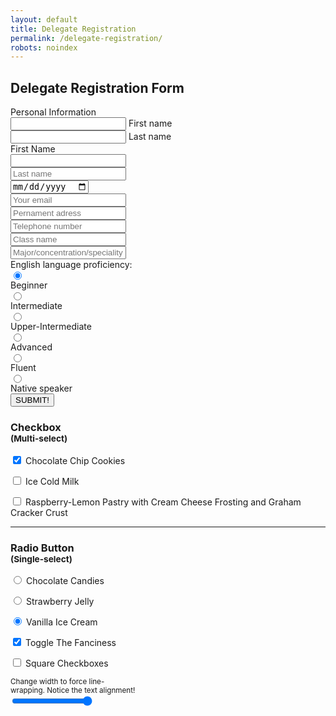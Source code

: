 ```yaml
---
layout: default
title: Delegate Registration
permalink: /delegate-registration/
robots: noindex
---
```

<h2>Delegate Registration Form</h2>
Personal Information
<form method="POST" action="https://formspree.io/cymun2019.official@gmail.com">
	   <div class="group">      
    <input type="text" required name="firstname">
      <span class="highlight"></span>
      <span class="bar"></span>
     <label>First name</label>
   </div>
   <div class="group">      
    <input type="text" required name="lastname">
    <span class="highlight"></span>
    <span class="bar"></span>
   <label>Last name</label>
   </div>
	<label for="firstname">First Name</label>
<input style="display: block;" type="text" id="firstname" name="firstname">

<input style="display: block;" type="text" name="lastname" placeholder="Last name">
<input style="display: block;" type="date" class="form-control" name="dateofbirth" placeholder="Date of Birth">
  <input style="display: block;" type="email" name="email" placeholder="Your email">
  <input style="display: block;" type="text" name="adress" placeholder="Pernament adress">
  <input style="display: block;" type="text" name="phone" placeholder="Telephone number">
  <input style="display: block;" type="text" name="class" placeholder="Class name">
  <input style="display: block;" type="text" name="speciality" placeholder="Major/concentration/speciality">
  English language proficiency:
  <input style="display: block;" type="radio" name="englishlevel" value="Beginner" checked> Beginner<br>
  <input style="display: block;" type="radio" name="englishlevel" value="Intermediate"> Intermediate<br>
  <input style="display: block;" type="radio" name="englishlevel" value="upper"> Upper-Intermediate
  <input style="display: block;" type="radio" name="englishlevel" value="Advanced"> Advanced
  <input style="display: block;" type="radio" name="englishlevel" value="Fluent"> Fluent
  <input style="display: block;" type="radio" name="englishlevel" value="Native"> Native speaker
  <button style="display: block;" type="submit">SUBMIT!</button>
</form>
<main class="fancy">
  <section class="demo">
    <div class="box">
      <h3>Checkbox <br /><small>(Multi-select)</small></h3>
      <p>
        <label for="Cookies">
          <input id="Cookies" name="yaybox" type="checkbox" value="Cookies" checked />
          <span>Chocolate Chip Cookies</span>
        </label>
      </p>
      <p>
        <label for="Milk">
          <input id="Milk" name="yaybox" type="checkbox" value="Milk" />
          <span>Ice Cold Milk</span>
        </label>
      </p>

   <p>
        <label for="Other">
          <input id="Other" name="yaybox" type="checkbox" value="Other" />
          <span>Raspberry-Lemon Pastry with Cream Cheese Frosting and Graham Cracker Crust</span>
        </label>
      </p>

   <hr />

   <h3>Radio Button <br /><small>(Single-select)</small></h3>
      <p>
        <label for="Chocolate">
          <input id="Chocolate" name="yaydio" type="radio" value="Chocolate" />
          <span>Chocolate Candies</span>
        </label>
      </p>
      <p>
        <label for="Strawberry">
          <input id="Strawberry" name="yaydio" type="radio" value="Strawberry" />
          <span>Strawberry Jelly</span>
        </label>
      </p>
      <p>
        <label for="Vanilla">
          <input id="Vanilla" name="yaydio" type="radio" value="Vanilla" checked />
          <span>Vanilla Ice Cream</span>
        </label>
      </p>
    </div>
  </section>
  
  <section class="controls">
    <div>
      <p>
        <label for="sim">
          <input id="sim" name="sim" type="checkbox" value="sim" checked onchange="toggleTheFancy()" />
          <span>Toggle The Fanciness</span>
        </label>
      </p>
      <p>
        <label for="square">
          <input id="square" name="square" type="checkbox" value="square" onchange="toggleTheShape()" />
          <span>Square Checkboxes</span>
        </label>
      </p>
      <p>
        <small>Change width to force line-<br />wrapping. Notice the text alignment!</small><br />
        <label for="slider">
          <input id="slider" type="range" min="5" max="100" value="100" oninput="setProperty('--demo-width', this.value)" />
        </label>
      </p>
    </div>
  </section>
</main>